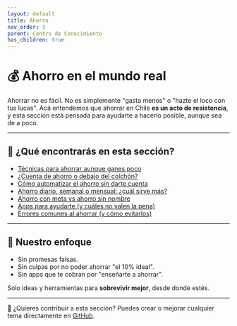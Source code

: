 ```yaml
---
layout: default
title: Ahorro
nav_order: 3
parent: Centro de Conocimiento
has_children: true
---
```


# 💰 Ahorro en el mundo real

Ahorrar no es fácil. No es simplemente "gasta menos" o "hazte el loco con tus lucas".
Acá entendemos que ahorrar en Chile **es un acto de resistencia**, y esta sección está pensada para ayudarte a hacerlo posible, aunque sea de a poco.

---

## 📌 ¿Qué encontrarás en esta sección?

- [Técnicas para ahorrar aunque ganes poco](tecnicas-para-ahorrar.md)
- [¿Cuenta de ahorro o debajo del colchón?](formas-de-ahorrar.md)
- [Cómo automatizar el ahorro sin darte cuenta](ahorro-automatico.md)
- [Ahorro diario, semanal o mensual: ¿cuál sirve más?](frecuencia-de-ahorro.md)
- [Ahorro con meta vs ahorro sin nombre](ahorro-con-meta.md)
- [Apps para ayudarte (y cuáles no valen la pena)](apps-de-ahorro.md)
- [Errores comunes al ahorrar (y cómo evitarlos)](errores-al-ahorrar.md)

---

## 🎯 Nuestro enfoque

- Sin promesas falsas.
- Sin culpas por no poder ahorrar "el 10% ideal".
- Sin apps que te cobran por "enseñarte a ahorrar".

Solo ideas y herramientas para **sobrevivir mejor**, desde donde estés.

---

📌 ¿Quieres contribuir a esta sección? Puedes crear o mejorar cualquier tema directamente en [GitHub](https://github.com/raestrada/lukalibre).
